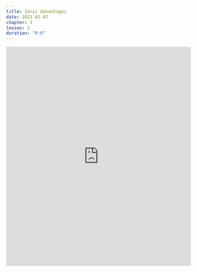 ```yaml
---
title: Ionic Advantages
date: 2021-01-07
chapter: 1
lesson: 2
duration: "0:0"
---
```


<iframe width="100%" height="600" src="https://www.youtube.com/embed/qiXF8SVJ6mk" title="YouTube video player" frameborder="0" allow="accelerometer; autoplay; clipboard-write; encrypted-media; gyroscope; picture-in-picture" allowfullscreen></iframe>